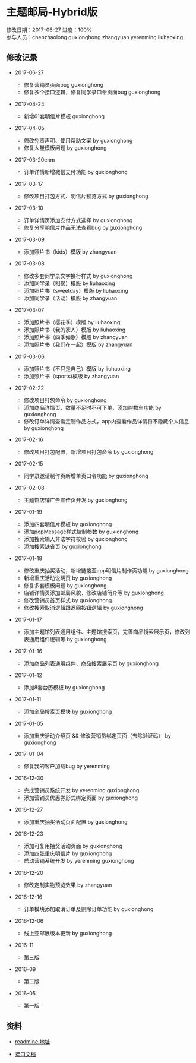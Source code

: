 # 主题邮局-Hybrid版
修改日期：2017-06-27
进度：100%  
参与人员：chenzhaolong guxionghong zhangyuan yerenming liuhaoxing

## 修改记录
- 2017-06-27
  * 修复营销员页面bug guxionghong
  * 修复多个接口逻辑，修复同学录口令页面bug guxionghong

- 2017-04-24
  * 新增61套明信片模板 guxionghong

- 2017-04-05
  * 修改免责声明、使用帮助文案 by guxionghong
  * 修复大量模板问题 by guxionghong

- 2017-03-20enm
  * 订单详情新增微信支付功能 by guxionghong

- 2017-03-17
  * 修改项目打包方式、明信片预览方式 by guxionghong

- 2017-03-10
  * 订单详情页添加支付方式选择 by guxionghong
  * 修复分享明信片作品无法查看bug by guxionghong

- 2017-03-09
  * 添加照片书（kids）模版 by zhangyuan

- 2017-03-08
  * 修改多套同学录文字换行样式 by guxionghong
  * 添加同学录（相聚）模版 by liuhaoxing
  * 添加照片书（sweetday）模版 by liuhaoxing
  * 添加同学录（活动）模版 by zhangyuan

- 2017-03-07
  * 添加照片书（樱花季）模版 by liuhaoxing
  * 添加照片书（我的家人）模版 by liuhaoxing
  * 添加照片书（四季如歌）模版 by zhangyuan
  * 添加照片书（我们在一起）模版 by zhangyuan

- 2017-03-06
  * 添加照片书（不只是自己）模版 by liuhaoxing
  * 添加照片书（sports)模版 by zhangyuan

- 2017-02-22
  * 修改项目打包命令 by guxionghong
  * 添加商品详情页，数量不足时不可下单、添加购物车功能 by guxionghong
  * 修改订单详情查看定制作品方式，app内查看作品详情将不隐藏个人信息 by guxionghong

- 2017-02-16
  * 修改项目打包配置，新增项目打包命令 by guxionghong

- 2017-02-15
  * 同学录邀请制作页新增单页口令功能 by guxionghong

- 2017-02-08
  * 主题馆店铺广告宣传页开发 by guxionghong

- 2017-01-19
  * 添加四套明信片模板 by guxionghong
  * 添加popMessage样式控制参数 by guxionghong
  * 添加搜索输入非法字符校验 by guxionghong
  * 添加搜索缺省页 by guxionghong

- 2017-01-18
  * 修改重庆抽奖活动，新增链接至app明信片制作页功能 by guxionghong
  * 新增重庆活动说明页 by guxionghong
  * 修复多套模板问题 by guxionghong
  * 店铺详情页添加邮局风貌、修改店铺简介等 by guxionghong
  * 修改营销员首页样式 by guxionghong
  * 修改搜索取消逻辑跟返回按钮逻辑 by guxionghong

- 2017-01-17
  * 添加主题馆列表通用组件、主题馆搜索页，完善商品搜索展示页，修改列表通用组件逻辑等 by guxionghong

- 2017-01-16
  * 添加商品列表通用组件、商品搜索展示页 by guxionghong

- 2017-01-12
  * 添加8套台历模板 by guxionghong

- 2017-01-11
  * 添加全局搜索页模块 by guxionghong

- 2017-01-05
  * 添加重庆活动介绍页 && 修改营销员绑定页面（去除验证码） by guxionghong

- 2017-01-04
  * 修复我的客户加载bug by yerenming

- 2016-12-30
  * 完成营销员系统开发 by yerenming guxionghong
  * 添加营销员优惠券形式绑定页面 by guxionghong

- 2016-12-27
  * 添加重庆抽奖活动页面配置 by guxionghong

- 2016-12-23
  * 添加可复用抽奖活动页面 by guxionghong
  * 添加四张重庆明信片 by guxionghong
  * 启动营销系统开发 by yerenming guxionghong

- 2016-12-20
  * 修改定制实物预览效果 by zhangyuan

- 2016-12-16
  * 订单模块添加取消订单及删除订单功能 by guxionghong

- 2016-12-06
  * 线上亚邮展版本更新 by guxionghong

- 2016-11
  * 第三版

- 2016-09
  * 第二版

- 2016-05
  * 第一版


## 资料
- [readmine 地址](http://118.178.128.63:8030/projects/h5)


- [接口文档](http://118.178.128.63:8030/projects/api/wiki)
